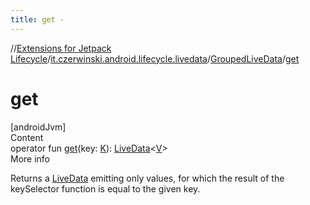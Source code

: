 ```yaml
---
title: get -
---
```

//[Extensions for Jetpack Lifecycle](../../index.html)/[it.czerwinski.android.lifecycle.livedata](../index.html)/[GroupedLiveData](index.html)/[get](get.html)



# get  
[androidJvm]  
Content  
operator fun [get](get.html)(key: [K](index.html)): [LiveData](https://developer.android.com/reference/kotlin/androidx/lifecycle/LiveData.html)<[V](index.html)>  
More info  


Returns a [LiveData](https://developer.android.com/reference/kotlin/androidx/lifecycle/LiveData.html) emitting only values, for which the result of the keySelector function is equal to the given key.

  



